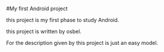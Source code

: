 #My first Android project

this project is my first phase to study Android.

this project is written by osbel.

For the description given by this project is just an easy model.

